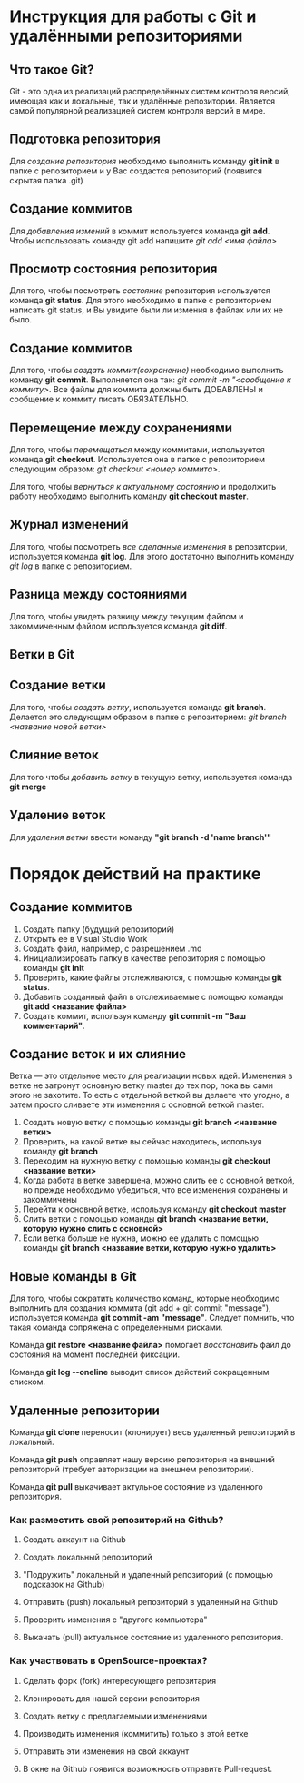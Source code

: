 # Инструкция для работы с Git и удалёнными репозиториями

## Что такое Git?
Git - это одна из реализаций распределённых систем контроля версий, имеющая как и локальные, так и удалённые репозитории. Является самой популярной реализацией систем контроля версий в мире.

## Подготовка репозитория
Для *создание репозитория* необходимо выполнить команду **git init** в папке с репозиторием и у Вас создаcтся репозиторий (появится скрытая папка .git)

## Создание коммитов

Для *добавления измений* в коммит используется команда **git add**. Чтобы использовать команду git add напишите *git add <имя файла>*

## Просмотр состояния репозитория
Для того, чтобы посмотреть *состояние* репозитория используется команда **git status**. Для этого необходимо в папке с репозиторием написать git status, и Вы увидите были ли измения в файлах или их не было.

## Создание коммитов
Для того, чтобы *создать коммит(сохранение)* необходимо выполнить команду **git commit**. Выполняется она так: *git commit -m "<сообщение к коммиту>*. Все файлы для коммита должны быть ДОБАВЛЕНЫ и сообщение к коммиту писать ОБЯЗАТЕЛЬНО.

## Перемещение между сохранениями
Для того, чтобы *перемещаться* между коммитами, используется команда **git checkout**. Используется она в папке с репозиторием следующим образом: *git checkout <номер коммита>*.

Для того, чтобы *вернуться к актуальному состоянию* и продолжить работу необходимо выполнить команду **git checkout master**.

## Журнал изменений
Для того, чтобы посмотреть *все сделанные изменения* в репозитории, используется команда **git log**. Для этого достаточно выполнить команду *git log* в папке с репозиторием.

## Разница между состояниями
Для того, чтобы увидеть разницу между текущим файлом и закоммиченным файлом используется команда **git diff**.

## Ветки в Git
## Создание ветки
Для того, чтобы *создать ветку*, используется команда **git branch**. Делается это следующим образом в папке с репозиторием: *git branch <название новой ветки>*

## Слияние веток
Для того чтобы *добавить ветку* в текущую ветку, используется команда **git merge**

## Удаление веток
Для *удаления ветки* ввести команду **"git branch -d 'name branch'"**

# Порядок действий на практике
## Создание коммитов

1. Создать папку (будущий репозиторий)
2. Открыть ее в Visual Studio Work
3. Создать файл, например, с разрешением .md
4. Инициализировать папку в качестве репозитория с помощью команды **git init**
5. Проверить, какие файлы отслеживаются, с помощью команды **git status**.
6. Добавить созданный файл в отслеживаемые с помощью команды **git add <название файла>** 
7. Создать коммит, используя команду **git commit -m "Ваш комментарий"**.

## Создание веток и их слияние
Ветка — это отдельное место для реализации новых идей. Изменения в ветке не затронут основную ветку master до тех пор, пока вы сами этого не захотите. То есть с отдельной веткой вы делаете что угодно, а затем просто сливаете эти изменения с основной веткой master.

1. Создать новую ветку с помощью команды **git branch <название ветки>**
2. Проверить, на какой ветке вы сейчас находитесь, используя команду **git branch**
3. Переходим на нужную ветку с помощью команды **git checkout <название ветки>**
4. Когда работа в ветке завершена, можно слить ее с основной веткой, но прежде необходимо убедиться, что все изменения сохранены и закоммичены
5. Перейти к основной ветке, используя команду **git checkout master**
6. Слить ветки с помощью команды **git branch <название ветки, которую нужно слить с основной>**
7. Если ветка больше не нужна, можно ее удалить с помощью команды **git branch <название ветки, которую нужно удалить>**

## Новые команды в Git
Для того, чтобы сократить количество команд, которые необходимо выполнить для создания коммита (git add + git commit "message"), используется команда **git commit -am "message"**. Следует помнить, что такая команда сопряжена с определенными рисками.

Команда **git restore <название файла>** помогает *восстановить* файл до состояния на момент последней фиксации.

Команда **git log --oneline** выводит список действий сокращенным списком.

## Удаленные репозитории

Команда **git clone <link>** переносит (клонирует) весь удаленный репозиторий в локальный.

Команда **git push** оправляет нашу версию репозитория на внешний репозиторий (требует авторизации на внешнем репозитории).

Команда **git pull** выкачивает актульное состояние из удаленного репозитория.

### Как разместить свой репозиторий на Github?

1. Создать аккаунт на Github 

2. Создать локальный репозиторий

3. "Подружить" локальный и удаленный репозиторий (с помощью подсказок на Github)

4. Отправить (push) локальный репозиторий в удаленный на Github

5. Проверить изменения с "другого компьютера"

6. Выкачать (pull) актуальное состояние из удаленного репозитория.

### Как участвовать в OpenSource-проектах?

1. Сделать форк (fork) интересующего репозитария

2. Клонировать для нашей версии репозитория

3. Создать ветку с предлагаемыми изменениями

4. Производить изменения (коммитить) только в этой ветке

5. Отправить эти изменения на свой аккаунт

6. В окне на Github появится возможность отправить Pull-request.

